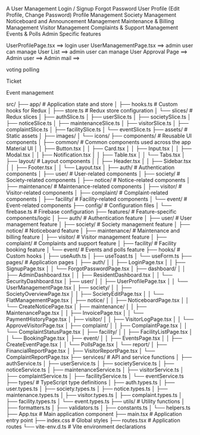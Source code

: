 A User Management
    Login / Signup
    Forgot Password
    User Profile (Edit Profile, Change Password)
Profile Management
Society Management
Noticeboard and Announcement Management
Maintenance & Billing Management
Visitor Management
Complaints & Support Management
Events & Polls
Admin Specific features

UserProfilePage.tsx ==> login user
UserManagementPage.tsx ==> admin user can manage
User List ==> admin user can manage 
User Approval Page ==> Admin user ==> Admin mail ==> 

voting 
polling 

Ticket

Event management 


src/
├── app/                    # Application state and store
│   ├── hooks.ts            # Custom hooks for Redux
│   ├── store.ts            # Redux store configuration
│   └── slices/             # Redux slices
│       ├── authSlice.ts
│       ├── userSlice.ts
│       ├── societySlice.ts
│       ├── noticeSlice.ts
│       ├── maintenanceSlice.ts
│       ├── visitorSlice.ts
│       ├── complaintSlice.ts
│       ├── facilitySlice.ts
│       └── eventSlice.ts
├── assets/                 # Static assets
│   ├── images/
│   └── icons/
├── components/             # Reusable UI components
│   ├── common/             # Common components used across the app Material UI
│   │   ├── Button.tsx
│   │   ├── Card.tsx
│   │   ├── Input.tsx
│   │   ├── Modal.tsx
│   │   ├── Notification.tsx
│   │   ├── Table.tsx
│   │   └── Tabs.tsx
│   ├── layout/            # Layout components
│   │   ├── Header.tsx
│   │   ├── Sidebar.tsx
│   │   ├── Footer.tsx
│   │   └── Layout.tsx
│   ├── auth/              # Authentication components
│   ├── user/              # User-related components
│   ├── society/           # Society-related components
│   ├── notice/            # Notice-related components
│   ├── maintenance/       # Maintenance-related components
│   ├── visitor/           # Visitor-related components
│   ├── complaint/         # Complaint-related components
│   ├── facility/          # Facility-related components
│   └── event/             # Event-related components
├── config/                # Configuration files
│   └── firebase.ts        # Firebase configuration
├── features/              # Feature-specific components/logic
│   ├── auth/              # Authentication feature
│   ├── user/              # User management feature
│   ├── society/           # Society management feature
│   ├── notice/            # Noticeboard feature
│   ├── maintenance/       # Maintenance and billing feature
│   ├── visitor/           # Visitor management feature
│   ├── complaint/         # Complaints and support feature
│   ├── facility/          # Facility booking feature
│   └── event/             # Events and polls feature
├── hooks/                 # Custom hooks
│   ├── useAuth.ts
│   ├── useToast.ts
│   └── useForm.ts
├── pages/                 # Application pages
│   ├── auth/
│   │   ├── LoginPage.tsx
│   │   ├── SignupPage.tsx
│   │   └── ForgotPasswordPage.tsx
│   ├── dashboard/
│   │   ├── AdminDashboard.tsx
│   │   ├── ResidentDashboard.tsx
│   │   └── SecurityDashboard.tsx
│   ├── user/
│   │   ├── UserProfilePage.tsx
│   │   └── UserManagementPage.tsx
│   ├── society/
│   │   ├── SocietyOverviewPage.tsx
│   │   ├── SocietyEditPage.tsx
│   │   └── FlatManagementPage.tsx
│   ├── notice/
│   │   ├── NoticeboardPage.tsx
│   │   └── CreateNoticePage.tsx
│   ├── maintenance/
│   │   ├── MaintenancePage.tsx
│   │   ├── InvoicePage.tsx
│   │   └── PaymentHistoryPage.tsx
│   ├── visitor/
│   │   ├── VisitorLogPage.tsx
│   │   └── ApproveVisitorPage.tsx
│   ├── complaint/
│   │   ├── ComplaintPage.tsx
│   │   └── ComplaintStatusPage.tsx
│   ├── facility/
│   │   ├── FacilityListPage.tsx
│   │   └── BookingPage.tsx
│   ├── event/
│   │   ├── EventsPage.tsx
│   │   ├── CreateEventPage.tsx
│   │   └── PollsPage.tsx
│   └── report/
│       ├── FinancialReportPage.tsx
│       ├── VisitorReportPage.tsx
│       └── ComplaintReportPage.tsx
├── services/              # API and service functions
│   ├── authService.ts
│   ├── userService.ts
│   ├── societyService.ts
│   ├── noticeService.ts
│   ├── maintenanceService.ts
│   ├── visitorService.ts
│   ├── complaintService.ts
│   ├── facilityService.ts
│   └── eventService.ts
├── types/                 # TypeScript type definitions
│   ├── auth.types.ts
│   ├── user.types.ts
│   ├── society.types.ts
│   ├── notice.types.ts
│   ├── maintenance.types.ts
│   ├── visitor.types.ts
│   ├── complaint.types.ts
│   ├── facility.types.ts
│   └── event.types.ts
├── utils/                 # Utility functions
│   ├── formatters.ts
│   ├── validators.ts
│   ├── constants.ts
│   └── helpers.ts
├── App.tsx                # Main application component
├── main.tsx               # Application entry point
├── index.css              # Global styles
├── routes.tsx             # Application routes
└── vite-env.d.ts         # Vite environment declarations